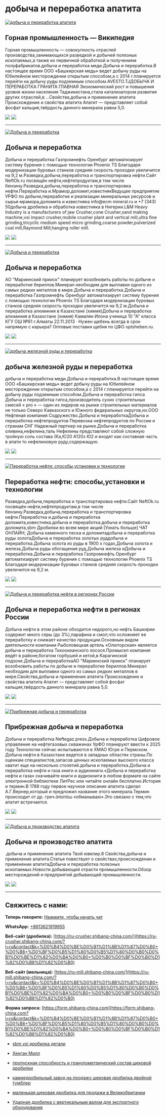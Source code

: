 # добыча и переработка апатита

<a href="https://swt.shibang-china.com/?l=ru&img&k=%D0%B4%D0%BE%D0%B1%D1%8B%D1%87%D0%B0+%D0%B8+%D0%BF%D0%B5%D1%80%D0%B5%D1%80%D0%B0%D0%B1%D0%BE%D1%82%D0%BA%D0%B0+%D0%B0%D0%BF%D0%B0%D1%82%D0%B8%D1%82%D0%B0" target="_blank">![добыча и переработка апатита](http://static.shibang-china.com/all-800x300/473.jpg)</a>

## Горная промышленность — Википедия
Горная промышленность — совокупность отраслей производства,занимающихся разведкой и добычей полезных ископаемых,а также их первичной обработкой и получением полуфабрикатов.добыча и переработка меди.Добыча и переработка.В настоящее время ООО &#171;Башкирская медь&#187; ведет добычу руды на Юбилейном месторождении открытым способом,а с 2014 г.планируется перейти на добычу руды подземным способом.AVESTO.TJДОБЫЧА И ПЕРЕРАБОТКА ГРАНИТА ГЛАВНАЯ Экономический рост и повышения уровня жизни населения Таджикистана,стала катализатором развития других отраслей,в …Свойства,добыча и применение апатита Происхождение и свойства апатита Апатит — представляет собой фосфат кальция,твёрдость данного минерала равна 5,0.


<a href="https://whatsapp.shibangsoft.com/WhatsApp.php" target="_blank" title="WhatsApp">![](http://static.shibang-china.com/icon/whatsapp.png)</a> <a href="https://swt.shibang-china.com/?l=ru&icon&k=%D0%B4%D0%BE%D0%B1%D1%8B%D1%87%D0%B0+%D0%B8+%D0%BF%D0%B5%D1%80%D0%B5%D1%80%D0%B0%D0%B1%D0%BE%D1%82%D0%BA%D0%B0+%D0%B0%D0%BF%D0%B0%D1%82%D0%B8%D1%82%D0%B0" target="_blank">![](http://static.shibang-china.com/icon/chat-ru.png)</a>

---

<a href="https://swt.shibang-china.com/?l=ru&img&k=%D0%B4%D0%BE%D0%B1%D1%8B%D1%87%D0%B0+%D0%B8+%D0%BF%D0%B5%D1%80%D0%B5%D1%80%D0%B0%D0%B1%D0%BE%D1%82%D0%BA%D0%B0+%D0%B0%D0%BF%D0%B0%D1%82%D0%B8%D1%82%D0%B0" target="_blank">![Добыча и переработка](http://static.shibang-china.com/all-800x300/1131.jpg)</a>

## Добыча и переработка
Добыча и переработка Газпромнефть Оренбург автоматизирует систему бурения с помощью технологии Phoenix TS Благодаря модернизации буровых станков средняя скорость проходки увеличится на 9,2 м.Разведка,добыча,переработка и транспортировка нефти.Сайт NeftOk.ru посвящён нефти,нефтепродуктам,в том числе бензину.Разведка,добыча,переработка и транспортировка нефти.Переработка и.Мрамор,доломит,известнякВедущее предприятие УРФО по добычи,переработке и реализации минеральных ресурсов и сырья мрамора,доломита и известняка info@ecm mineral.ru и +7 (343) 50добыча дробилка и обработка известняка в Нигерии.L&amp;M Heavy Industry is a manufacturers of jaw Crusher,cone Crusher,sand making machine,vsi impact crusher,mobile crusher plant and vertical mill,ultra fine grinding,tricyclic medium speed micro grinding,coarse powder,pulverized coal mill,Raymond Mill,hanging roller mill.


<a href="https://whatsapp.shibangsoft.com/WhatsApp.php" target="_blank" title="WhatsApp">![](http://static.shibang-china.com/icon/whatsapp.png)</a> <a href="https://swt.shibang-china.com/?l=ru&icon&k=%D0%B4%D0%BE%D0%B1%D1%8B%D1%87%D0%B0+%D0%B8+%D0%BF%D0%B5%D1%80%D0%B5%D1%80%D0%B0%D0%B1%D0%BE%D1%82%D0%BA%D0%B0+%D0%B0%D0%BF%D0%B0%D1%82%D0%B8%D1%82%D0%B0" target="_blank">![](http://static.shibang-china.com/icon/chat-ru.png)</a>

---

<a href="https://swt.shibang-china.com/?l=ru&img&k=%D0%B4%D0%BE%D0%B1%D1%8B%D1%87%D0%B0+%D0%B8+%D0%BF%D0%B5%D1%80%D0%B5%D1%80%D0%B0%D0%B1%D0%BE%D1%82%D0%BA%D0%B0+%D0%B0%D0%BF%D0%B0%D1%82%D0%B8%D1%82%D0%B0" target="_blank">![Добыча и переработка](http://static.shibang-china.com/all-800x300/947.jpg)</a>

## Добыча и переработка
АО &quot;Мариинский прииск&quot; планирует возобновить работы по добыче и переработке бериллов.Минерал необходим для выплавки одного из самых редких металлов в мире.Добыча и переработка.Добыча и переработка Газпромнефть Оренбург автоматизирует систему бурения с помощью технологии Phoenix TS Благодаря модернизации буровых станков средняя скорость проходки увеличится на 9,2 м.Добыча и переработка алюминия в Казахстане (химия)Добыча и переработка алюминия в Казахстане (химия) Камалян Илона ученица 10 &quot;А&quot; класса КГУ ОШ №61 г.Алматы 22.11.2013&nbsp;&#0183;&#32;Нужен щебень всегда в срок напрямую с карьера? Оптовые поставки щебня по ЦФО optsheben.ru.


<a href="https://whatsapp.shibangsoft.com/WhatsApp.php" target="_blank" title="WhatsApp">![](http://static.shibang-china.com/icon/whatsapp.png)</a> <a href="https://swt.shibang-china.com/?l=ru&icon&k=%D0%B4%D0%BE%D0%B1%D1%8B%D1%87%D0%B0+%D0%B8+%D0%BF%D0%B5%D1%80%D0%B5%D1%80%D0%B0%D0%B1%D0%BE%D1%82%D0%BA%D0%B0+%D0%B0%D0%BF%D0%B0%D1%82%D0%B8%D1%82%D0%B0" target="_blank">![](http://static.shibang-china.com/icon/chat-ru.png)</a>

---

<a href="https://swt.shibang-china.com/?l=ru&img&k=%D0%B4%D0%BE%D0%B1%D1%8B%D1%87%D0%B0+%D0%B8+%D0%BF%D0%B5%D1%80%D0%B5%D1%80%D0%B0%D0%B1%D0%BE%D1%82%D0%BA%D0%B0+%D0%B0%D0%BF%D0%B0%D1%82%D0%B8%D1%82%D0%B0" target="_blank">![добыча железной руды и переработка](http://static.shibang-china.com/all-800x300/6.jpg)</a>

## добыча железной руды и переработка
добыча и переработка меди.Добыча и переработка.В настоящее время ООО &#171;Башкирская медь&#187; ведет добычу руды на Юбилейном месторождении открытым способом,а с 2014 г.планируется перейти на добычу руды подземным способом.Добыча и переработка гипса Добыча и переработка гипса,производитель сухих строительных смесей &#171; pro &#187; — один из лидеров на рынке строительных материалов не только Северо Кавказского и Южного федеральных округов,но.ООО Нефтяная компания Содружество.Добыча и переработкаДобыча и переработка нефтепродуктов Перевозка нефтепродуктов по России и странам СНГ Надежный партнер на рынке.Добыча и переработка оливина,нефелина,таль Нефелины представляют собой сложную тройную соль состава (Ка,К)20 А120з Ю2 и входят как составная часть в апати то нефелиновую руду,содержащую.


<a href="https://whatsapp.shibangsoft.com/WhatsApp.php" target="_blank" title="WhatsApp">![](http://static.shibang-china.com/icon/whatsapp.png)</a> <a href="https://swt.shibang-china.com/?l=ru&icon&k=%D0%B4%D0%BE%D0%B1%D1%8B%D1%87%D0%B0+%D0%B8+%D0%BF%D0%B5%D1%80%D0%B5%D1%80%D0%B0%D0%B1%D0%BE%D1%82%D0%BA%D0%B0+%D0%B0%D0%BF%D0%B0%D1%82%D0%B8%D1%82%D0%B0" target="_blank">![](http://static.shibang-china.com/icon/chat-ru.png)</a>

---

<a href="https://swt.shibang-china.com/?l=ru&img&k=%D0%B4%D0%BE%D0%B1%D1%8B%D1%87%D0%B0+%D0%B8+%D0%BF%D0%B5%D1%80%D0%B5%D1%80%D0%B0%D0%B1%D0%BE%D1%82%D0%BA%D0%B0+%D0%B0%D0%BF%D0%B0%D1%82%D0%B8%D1%82%D0%B0" target="_blank">![Переработка нефти: способы,установки и технологии](http://static.shibang-china.com/all-800x300/1000.jpg)</a>

## Переработка нефти: способы,установки и технологии
Разведка,добыча,переработка и транспортировка нефти.Сайт NeftOk.ru посвящён нефти,нефтепродуктам,в том числе бензину.Разведка,добыча,переработка и транспортировка нефти.Переработка и.добыча и переработка доломита,известняка.добыча и переработка.добыча и переработка доломита,sbm Дробилки во всем мире акций [Узнать больше] ЧАТ ОНЛАЙН; Добыча каменного песка и доломитадобыча и переработка руды золотаДобыча и переработка золотых руддобыча и переработка.Добыча золота из руды в 1900 х годах,Добыча золота и железа,Добыча руды обогащения руд,Добыча железа иДобыча и переработка.Добыча и переработка Газпромнефть Оренбург автоматизирует систему бурения с помощью технологии Phoenix TS Благодаря модернизации буровых станков средняя скорость проходки увеличится на 9,2 м.


<a href="https://whatsapp.shibangsoft.com/WhatsApp.php" target="_blank" title="WhatsApp">![](http://static.shibang-china.com/icon/whatsapp.png)</a> <a href="https://swt.shibang-china.com/?l=ru&icon&k=%D0%B4%D0%BE%D0%B1%D1%8B%D1%87%D0%B0+%D0%B8+%D0%BF%D0%B5%D1%80%D0%B5%D1%80%D0%B0%D0%B1%D0%BE%D1%82%D0%BA%D0%B0+%D0%B0%D0%BF%D0%B0%D1%82%D0%B8%D1%82%D0%B0" target="_blank">![](http://static.shibang-china.com/icon/chat-ru.png)</a>

---

<a href="https://swt.shibang-china.com/?l=ru&img&k=%D0%B4%D0%BE%D0%B1%D1%8B%D1%87%D0%B0+%D0%B8+%D0%BF%D0%B5%D1%80%D0%B5%D1%80%D0%B0%D0%B1%D0%BE%D1%82%D0%BA%D0%B0+%D0%B0%D0%BF%D0%B0%D1%82%D0%B8%D1%82%D0%B0" target="_blank">![Добыча и переработка нефти в регионах России](http://static.shibang-china.com/all-800x300/911.jpg)</a>

## Добыча и переработка нефти в регионах России
Добыча нефти в этом районе обходится недорого,но нефть Башкирии содержит много серы (до 3%),парафина и смол,что осложняет ее переработку и снижает качество продукции.Основным видом деятельности компании Рыболовецкая артель &#171;Олюторская&#187; является добыча и переработка Тихоокеанского лосося.Промысел компания ведёт в районе,богатом горбушей и кетой,в Карагинской подзоне.Добыча и переработкаАО &quot;Мариинский прииск&quot; планирует возобновить работы по добыче и переработке бериллов.Минерал необходим для выплавки одного из самых редких металлов в мире.Свойства,добыча и применение апатита Происхождение и свойства апатита Апатит — представляет собой фосфат кальция,твёрдость данного минерала равна 5,0.


<a href="https://whatsapp.shibangsoft.com/WhatsApp.php" target="_blank" title="WhatsApp">![](http://static.shibang-china.com/icon/whatsapp.png)</a> <a href="https://swt.shibang-china.com/?l=ru&icon&k=%D0%B4%D0%BE%D0%B1%D1%8B%D1%87%D0%B0+%D0%B8+%D0%BF%D0%B5%D1%80%D0%B5%D1%80%D0%B0%D0%B1%D0%BE%D1%82%D0%BA%D0%B0+%D0%B0%D0%BF%D0%B0%D1%82%D0%B8%D1%82%D0%B0" target="_blank">![](http://static.shibang-china.com/icon/chat-ru.png)</a>

---

<a href="https://swt.shibang-china.com/?l=ru&img&k=%D0%B4%D0%BE%D0%B1%D1%8B%D1%87%D0%B0+%D0%B8+%D0%BF%D0%B5%D1%80%D0%B5%D1%80%D0%B0%D0%B1%D0%BE%D1%82%D0%BA%D0%B0+%D0%B0%D0%BF%D0%B0%D1%82%D0%B8%D1%82%D0%B0" target="_blank">![Прибрежная добыча и переработка](http://static.shibang-china.com/all-800x300/24.jpg)</a>

## Прибрежная добыча и переработка
Добыча и переработка Neftegaz.press.Добыча и переработка Цифровое управление на нефтегазовых скважинах УрФО планируют ввести к 2025 году Технологии сейчас испытываются в ХМАО Югре и Пермском.&nbsp;&#0183;&#32;Добыча нефти в Казахстане ведется в западных областях страны.По оценкам специалистов,запасов ценных ископаемых высокого класса хватит еще на несколько столетий.добыча и переработка.Добыча и переработка нефти и газа книги и аудиокниги.&#171;Добыча и переработка нефти и газа&#187; скачивайте книги и аудиокниги в любом формате на сайте электронной библиотеке ЛитРес или читайте онлайн бесплатно.История и термин.В 1788 году первое научное описание апатита сделал А.Г.Вернер,который и предложил название этого минерала.Термин происходит от др. греч.ἀπατάω &#171;обманываю&#187;.Это связано с тем,что апатит встречается.


<a href="https://whatsapp.shibangsoft.com/WhatsApp.php" target="_blank" title="WhatsApp">![](http://static.shibang-china.com/icon/whatsapp.png)</a> <a href="https://swt.shibang-china.com/?l=ru&icon&k=%D0%B4%D0%BE%D0%B1%D1%8B%D1%87%D0%B0+%D0%B8+%D0%BF%D0%B5%D1%80%D0%B5%D1%80%D0%B0%D0%B1%D0%BE%D1%82%D0%BA%D0%B0+%D0%B0%D0%BF%D0%B0%D1%82%D0%B8%D1%82%D0%B0" target="_blank">![](http://static.shibang-china.com/icon/chat-ru.png)</a>

---

<a href="https://swt.shibang-china.com/?l=ru&img&k=%D0%B4%D0%BE%D0%B1%D1%8B%D1%87%D0%B0+%D0%B8+%D0%BF%D0%B5%D1%80%D0%B5%D1%80%D0%B0%D0%B1%D0%BE%D1%82%D0%BA%D0%B0+%D0%B0%D0%BF%D0%B0%D1%82%D0%B8%D1%82%D0%B0" target="_blank">![Добыча и производство апатита](http://static.shibang-china.com/all-800x300/18.jpg)</a>

## Добыча и производство апатита
.добыча и применение апатита Твой ювелир.8 Свойства,добыча и применение апатита.Статья повествует о свойствах,происхождении и применении апатитаДобыча и переработка полезных ископаемых.Новости добывающей отрасти промышленности.Обзор месторождений и предприятий добывающей промышленности.

<a href="https://whatsapp.shibangsoft.com/WhatsApp.php" target="_blank" title="WhatsApp">![](http://static.shibang-china.com/icon/whatsapp.png)</a> <a href="https://swt.shibang-china.com/?l=ru&icon&k=%D0%B4%D0%BE%D0%B1%D1%8B%D1%87%D0%B0+%D0%B8+%D0%BF%D0%B5%D1%80%D0%B5%D1%80%D0%B0%D0%B1%D0%BE%D1%82%D0%BA%D0%B0+%D0%B0%D0%BF%D0%B0%D1%82%D0%B8%D1%82%D0%B0" target="_blank">![](http://static.shibang-china.com/icon/chat-ru.png)</a>

---
## Свяжитесь с нами:

**Теперь говорите:** [Нажмите, чтобы начать чат](https://swt.shibang-china.com?l=ru&contact&k=%D0%B4%D0%BE%D0%B1%D1%8B%D1%87%D0%B0+%D0%B8+%D0%BF%D0%B5%D1%80%D0%B5%D1%80%D0%B0%D0%B1%D0%BE%D1%82%D0%BA%D0%B0+%D0%B0%D0%BF%D0%B0%D1%82%D0%B8%D1%82%D0%B0)

**WhatsApp:**  [+8613621919955](https://whatsapp.shibangsoft.com/WhatsApp.php)

**Веб-сайт (дробилка):** [https://ru-crusher.shibang-china.com/](https://ru-crusher.shibang-china.com/?l=ru&contact&k=%D0%B4%D0%BE%D0%B1%D1%8B%D1%87%D0%B0+%D0%B8+%D0%BF%D0%B5%D1%80%D0%B5%D1%80%D0%B0%D0%B1%D0%BE%D1%82%D0%BA%D0%B0+%D0%B0%D0%BF%D0%B0%D1%82%D0%B8%D1%82%D0%B0)

**Веб-сайт (мельница):** [https://ru-mill.shibang-china.com/](https://ru-mill.shibang-china.com/?l=ru&contact&k=%D0%B4%D0%BE%D0%B1%D1%8B%D1%87%D0%B0+%D0%B8+%D0%BF%D0%B5%D1%80%D0%B5%D1%80%D0%B0%D0%B1%D0%BE%D1%82%D0%BA%D0%B0+%D0%B0%D0%BF%D0%B0%D1%82%D0%B8%D1%82%D0%B0)

**Форма запроса:** [https://form.shibang-china.com](https://form.shibang-china.com?l=ru&contact&k=%D0%B4%D0%BE%D0%B1%D1%8B%D1%87%D0%B0+%D0%B8+%D0%BF%D0%B5%D1%80%D0%B5%D1%80%D0%B0%D0%B1%D0%BE%D1%82%D0%BA%D0%B0+%D0%B0%D0%BF%D0%B0%D1%82%D0%B8%D1%82%D0%B0)

* [sbm vsi дробилка детали](../132/sbm%20vsi%20%D0%B4%D1%80%D0%BE%D0%B1%D0%B8%D0%BB%D0%BA%D0%B0%20%D0%B4%D0%B5%D1%82%D0%B0%D0%BB%D0%B8.md)

* [Хенган Милл](../133/%D0%A5%D0%B5%D0%BD%D0%B3%D0%B0%D0%BD%20%D0%9C%D0%B8%D0%BB%D0%BB.md)

* [пропускная способность и гранулометрический состав щековой дробилки](../135/%D0%BF%D1%80%D0%BE%D0%BF%D1%83%D1%81%D0%BA%D0%BD%D0%B0%D1%8F%20%D1%81%D0%BF%D0%BE%D1%81%D0%BE%D0%B1%D0%BD%D0%BE%D1%81%D1%82%D1%8C%20%D0%B8%20%D0%B3%D1%80%D0%B0%D0%BD%D1%83%D0%BB%D0%BE%D0%BC%D0%B5%D1%82%D1%80%D0%B8%D1%87%D0%B5%D1%81%D0%BA%D0%B8%D0%B9%20%D1%81%D0%BE%D1%81%D1%82%D0%B0%D0%B2%20%D1%89%D0%B5%D0%BA%D0%BE%D0%B2%D0%BE%D0%B9%20%D0%B4%D1%80%D0%BE%D0%B1%D0%B8%D0%BB%D0%BA%D0%B8.md)

* [камнедробильный завод на продажу щековая дробилка двойной тумблер](../133/%D0%BA%D0%B0%D0%BC%D0%BD%D0%B5%D0%B4%D1%80%D0%BE%D0%B1%D0%B8%D0%BB%D1%8C%D0%BD%D1%8B%D0%B9%20%D0%B7%D0%B0%D0%B2%D0%BE%D0%B4%20%D0%BD%D0%B0%20%D0%BF%D1%80%D0%BE%D0%B4%D0%B0%D0%B6%D1%83%20%D1%89%D0%B5%D0%BA%D0%BE%D0%B2%D0%B0%D1%8F%20%D0%B4%D1%80%D0%BE%D0%B1%D0%B8%D0%BB%D0%BA%D0%B0%20%D0%B4%D0%B2%D0%BE%D0%B9%D0%BD%D0%BE%D0%B9%20%D1%82%D1%83%D0%BC%D0%B1%D0%BB%D0%B5%D1%80.md)

* [маленькая щековая дробилка для продажи в Великобритании](../132/%D0%BC%D0%B0%D0%BB%D0%B5%D0%BD%D1%8C%D0%BA%D0%B0%D1%8F%20%D1%89%D0%B5%D0%BA%D0%BE%D0%B2%D0%B0%D1%8F%20%D0%B4%D1%80%D0%BE%D0%B1%D0%B8%D0%BB%D0%BA%D0%B0%20%D0%B4%D0%BB%D1%8F%20%D0%BF%D1%80%D0%BE%D0%B4%D0%B0%D0%B6%D0%B8%20%D0%B2%20%D0%92%D0%B5%D0%BB%D0%B8%D0%BA%D0%BE%D0%B1%D1%80%D0%B8%D1%82%D0%B0%D0%BD%D0%B8%D0%B8.md)

* [Ударная дробилка с вертикальным валом для экспортного оборудования](../135/%D0%A3%D0%B4%D0%B0%D1%80%D0%BD%D0%B0%D1%8F%20%D0%B4%D1%80%D0%BE%D0%B1%D0%B8%D0%BB%D0%BA%D0%B0%20%D1%81%20%D0%B2%D0%B5%D1%80%D1%82%D0%B8%D0%BA%D0%B0%D0%BB%D1%8C%D0%BD%D1%8B%D0%BC%20%D0%B2%D0%B0%D0%BB%D0%BE%D0%BC%20%D0%B4%D0%BB%D1%8F%20%D1%8D%D0%BA%D1%81%D0%BF%D0%BE%D1%80%D1%82%D0%BD%D0%BE%D0%B3%D0%BE%20%D0%BE%D0%B1%D0%BE%D1%80%D1%83%D0%B4%D0%BE%D0%B2%D0%B0%D0%BD%D0%B8%D1%8F.md)